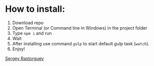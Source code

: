 # How to install:
1. Download repo
2. Open Terminal (or Command line in Windows) in the project folder
3. Type `npm i` and run
4. Wait
5. After installing use command `gulp` to start default gulp task (`watch`).
6. Enjoy! 

[Sergey Rastorguev](http://devmuerto.com/)
